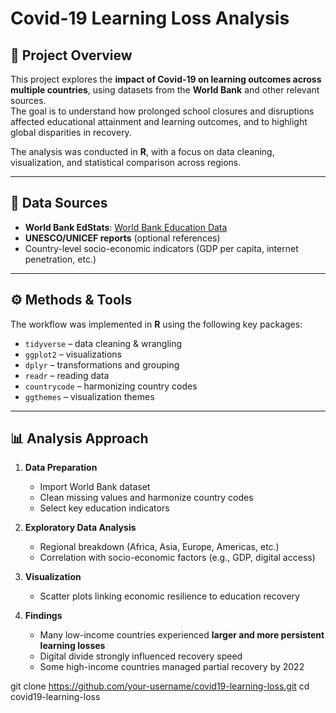 # Covid-19 Learning Loss Analysis

## 📌 Project Overview
This project explores the **impact of Covid-19 on learning outcomes across multiple countries**, using datasets from the **World Bank** and other relevant sources.  
The goal is to understand how prolonged school closures and disruptions affected educational attainment and learning outcomes, and to highlight global disparities in recovery.

The analysis was conducted in **R**, with a focus on data cleaning, visualization, and statistical comparison across regions.

---

## 📂 Data Sources
- **World Bank EdStats**: [World Bank Education Data](https://databank.worldbank.org/source/education-statistics-%5e-all-indicators)  
- **UNESCO/UNICEF reports** (optional references)  
- Country-level socio-economic indicators (GDP per capita, internet penetration, etc.)  

---

## ⚙️ Methods & Tools
The workflow was implemented in **R** using the following key packages:
- `tidyverse` – data cleaning & wrangling  
- `ggplot2` – visualizations  
- `dplyr` – transformations and grouping  
- `readr` – reading data  
- `countrycode` – harmonizing country codes  
- `ggthemes` – visualization themes  

---

## 📊 Analysis Approach
1. **Data Preparation**
   - Import World Bank dataset
   - Clean missing values and harmonize country codes
   - Select key education indicators

2. **Exploratory Data Analysis**
   - Regional breakdown (Africa, Asia, Europe, Americas, etc.)
   - Correlation with socio-economic factors (e.g., GDP, digital access)

3. **Visualization**
   - Scatter plots linking economic resilience to education recovery

4. **Findings**
   - Many low-income countries experienced **larger and more persistent learning losses**  
   - Digital divide strongly influenced recovery speed  
   - Some high-income countries managed partial recovery by 2022  


git clone https://github.com/your-username/covid19-learning-loss.git
cd covid19-learning-loss
